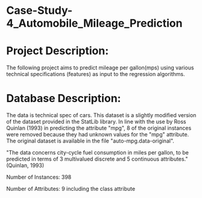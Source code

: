 # Case-Study-4_Automobile_Mileage_Prediction

# Project Description: 
The following project aims to predict mileage per gallon(mps) using various technical specifications (features) as input to the regression algorithms. 

# Database Description:
The data is technical spec of cars. This dataset is a slightly modified version of the dataset provided in the StatLib library. In line with the use by Ross Quinlan (1993) in predicting the attribute "mpg", 8 of the original instances were removed because they had unknown values for the "mpg" attribute. The original dataset is available in the file "auto-mpg.data-original".

"The data concerns city-cycle fuel consumption in miles per gallon, to be predicted in terms of 3 multivalued discrete and 5 continuous attributes." (Quinlan, 1993)

Number of Instances: 398

Number of Attributes: 9 including the class attribute
